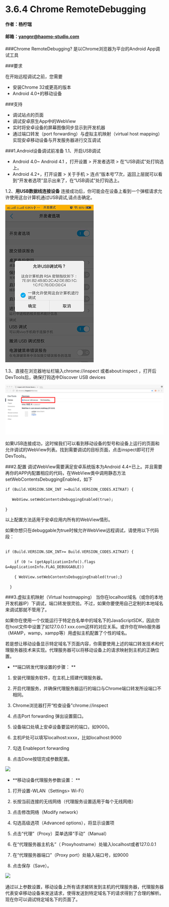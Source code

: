 # 3.6.4 Chrome RemoteDebugging

#### 作者：杨柠瑞

#### 邮箱：yangnr@haomo-studio.com

###Chrome RemoteDebugging? 是以Chrome浏览器为平台的Android App调试工具

###要求  

在开始远程调试之前，您需要  

- 安装Chrome 32或更高的版本
- Android 4.0+的移动设备

###支持
- 调试站点的页面
- 调试安卓原生App中的WebView
- 实时将安卓设备的屏幕图像同步显示到开发机器
- 通过端口转发（port forwarding）与虚拟主机映射（virtual host mapping）实现安卓移动设备与开发服务器进行交互调试

###1.Android设备调试前准备
1.1、开启USB调试

- Android 4.0~ Android 4.1 ，打开设置 > 开发者选项 > 在“USB调试”处打钩选上。
- Android 4.2+，打开设置 > 关于手机 > 连点“版本号”7次，返回上层就可以看到“开发者选项”显示出来了，在“USB调试”处打钩选上。

1.2、**用USB数据线连接设备** 连接成功后，你可能会在设备上看到一个弹框请求允许使用这台计算机通过USB调试,请点击确定。

![](../assets/WechatIMG1.jpg)

1.3、直接在浏览器地址栏输入chrome://inspect 或者about:inspect ，打开后DevTools后，确保打钩选中Discover USB devices

![](../assets/WechatIMG2.jpeg)

如果USB连接成功，这时候我们可以看到移动设备的型号和设备上运行的页面和允许调试的WebView列表。找到需要调试的目标页面，点击inspect即可打开DevTools。

###2.配置
调试WebView需要满足安卓系统版本为Android 4.4+已上。并且需要再你的APP内配置相应的代码，在WebView类中调用静态方法setWebContentsDebuggingEnabled，如下  

```
if (Build.VERSION.SDK_INT >=Build.VERSION_CODES.KITKAT) {  
  
   WebView.setWebContentsDebuggingEnabled(true);  
  
} 
```
以上配置方法适用于安卓应用内所有的WebView情形。

如果你想只在debuggable为true时候允许WebView远程调试，请使用以下代码段：

```

if (Build.VERSION.SDK_INT>= Build.VERSION_CODES.KITKAT) {  
  
    if (0 != (getApplicationInfo().flags &=ApplicationInfo.FLAG_DEBUGGABLE))  
  
    { WebView.setWebContentsDebuggingEnabled(true);}  
  
  } 
```
###3.虚拟主机映射（Virtual hostmapping）
当你在localhost域名（或你的本地开发机器IP）下调试，端口转发很灵验。不过，如果你要使用自己定制的本地域名来调试那就不管用了。

如果你在使用一个仅能运行于特定白名单中的域名下的JavaScriptSDK，因此你在host文件中设置了如127.0.0.1 xxx.com这样的对应关系。或许你在Web服务器（MAMP，wamp，xampp等）用虚拟主机配置了个性的域名。

若是想让移动设备显示特定域名下页面内容，你需要使用上述的端口转发技术和代理服务器技术来实现。代理服务器可以将移动设备上的请求映射到主机的正确位置。

- **端口转发代理设置的步骤： **


1.  安装代理服务软件，在主机上搭建代理服务器。

2.  开启代理服务，并确保代理服务器运行的端口与Chrome端口转发所设端口不相同。

3.  Chrome浏览器打开“检查设备”chrome://inspect

4.  点击Port forwarding 弹出设置窗口。

5.  设备端口处填上安卓设备要监听的端口，如9000。

6.  主机IP处可以填写localhost:xxxx，比如localhost:9000

7.  勾选 Enableport forwarding

8.  点击Done按钮完成参数配置。

![](http://img.blog.csdn.net/20150108202907624?watermark/2/text/aHR0cDovL2Jsb2cuY3Nkbi5uZXQvZnJlc2hsb3Zlcg==/font/5a6L5L2T/fontsize/400/fill/I0JBQkFCMA==/dissolve/70/gravity/SouthEast)

- **移动设备代理服务参数设置： **


1.  打开设置-WLAN（Settings> Wi-Fi）

2.  长按当前连接的无线网络（代理服务设置适用于每个无线网络）

3.  点击修改网络（Modify network）

4.  勾选高级选项（Advanced options），将显示设置项

5.  点击“代理”（Proxy）菜单选择“手动”（Manual）

6.  在“代理服务器主机名”（ Proxyhostname）处输入localhost或者127.0.0.1

7.  在“代理服务器端口”（Proxy port）处输入端口号，如9000

8.  点击保存（Save）。  

 ![](http://img.blog.csdn.net/20150108200257902)

通过以上参数设置，移动设备上所有请求被转发到主机的代理服务器，代理服务器代表安卓移动设备来发送请求，使得发送到特定域名下的请求得到了合理的解析。现在你可以调试特定域名下的页面了。